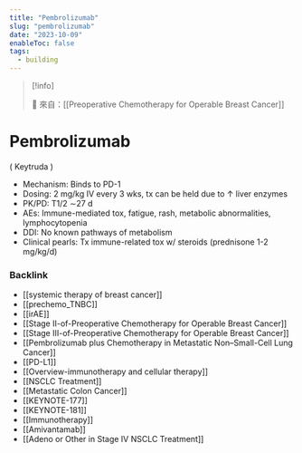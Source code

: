 ```yaml
---
title: "Pembrolizumab"
slug: "pembrolizumab"
date: "2023-10-09"
enableToc: false
tags:
  - building
---
```


> [!info]
>
> 🌱 來自：[[Preoperative Chemotherapy for Operable Breast Cancer]]

# Pembrolizumab

( Keytruda )

- Mechanism: Binds to PD-1
- Dosing: 2 mg/kg IV every 3 wks, tx can be held due to ↑ liver enzymes
- PK/PD: T1/2 ∼27 d
- AEs: Immune-mediated tox, fatigue, rash, metabolic abnormalities, lymphocytopenia
- DDI: No known pathways of metabolism
- Clinical pearls: Tx immune-related tox w/ steroids (prednisone 1-2 mg/kg/d)

### Backlink

- [[systemic therapy of breast cancer]]
- [[prechemo_TNBC]]
- [[irAE]]
- [[Stage II-of-Preoperative Chemotherapy for Operable Breast Cancer]]
- [[Stage III-of-Preoperative Chemotherapy for Operable Breast Cancer]]
- [[Pembrolizumab plus Chemotherapy in Metastatic Non–Small-Cell Lung Cancer]]
- [[PD-L1]]
- [[Overview-immunotherapy and cellular therapy]]
- [[NSCLC Treatment]]
- [[Metastatic Colon Cancer]]
- [[KEYNOTE-177]]
- [[KEYNOTE-181]]
- [[Immunotherapy]]
- [[Amivantamab]]
- [[Adeno or Other in Stage IV NSCLC Treatment]]
